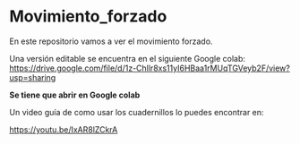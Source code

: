 # Movimiento_forzado
En este repositorio vamos a ver el movimiento forzado.

Una versión editable se encuentra en el siguiente Google colab:
https://drive.google.com/file/d/1z-Chllr8xs11yI6HBaa1rMUqTGVeyb2F/view?usp=sharing

**Se tiene que abrir en Google colab**

Un video guía de como usar los cuadernillos lo puedes encontrar en:

https://youtu.be/IxAR8lZCkrA
